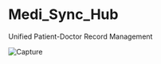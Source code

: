# Medi_Sync_Hub
Unified Patient-Doctor Record Management

![Capture](https://github.com/Mukaddim-Rahi/Medi_Sync_Hub/assets/98180241/65c59389-bde3-4063-a36b-41085e33ef90)

